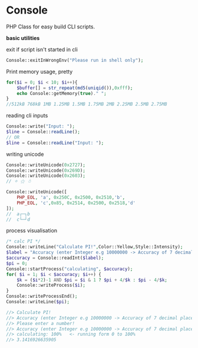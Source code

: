 Console
=======

PHP Class for easy build CLI scripts.

**basic utilities**

exit if script isn't started in cli
```php
Console::exitInWrongEnv("Please run in shell only");
```
Print memory usage, pretty
```php
for($i = 0; $i < 10; $i++){
    $buffer[] = str_repeat(md5(uniqid()),0xfff);
    echo Console::getMemory(true)." ";
}
//512kB 768kB 1MB 1.25MB 1.5MB 1.75MB 2MB 2.25MB 2.5MB 2.75MB
```
reading cli inputs
```php
Console::write("Input: ");
$line = Console::readLine();
// OR
$line = Console::readLine("Input: ");
```
writing unicode
```php
Console::writeUnicode(0x2727);
Console::writeUnicode(0x269D);
Console::writeUnicode(0x2603);
// ✧ ⚝ ☃

Console::writeUnicode([
    PHP_EOL, 'a', 0x250C, 0x2500, 0x2510,'b',
    PHP_EOL, 'c',0x85, 0x2514, 0x2500, 0x2518,'d'
]);
//  a┌─┐b
//  c└─┘d

```
process visualisation
```php
/* calc PI */
Console::writeLine("Calculate PI!",Color::Yellow,Style::Intensity);
$label = "Accuracy (enter Integer e.g 10000000 -> Accuracy of 7 decimal places): ";
$accuracy = Console::readInt($label);
$pi = 0;
Console::startProcess("calculating", $accuracy);
for( $i = 1; $i < $accuracy; $i++) {
    $k = ($i*2)-1 AND $pi = $i & 1 ? $pi + 4/$k : $pi - 4/$k;
    Console::writeProcess($i);
}
Console::writeProcessEnd();
Console::writeLine($pi);

//> Calculate PI!
//> Accuracy (enter Integer e.g 10000000 -> Accuracy of 7 decimal places): xas     
//> Please enter a number!
//> Accuracy (enter Integer e.g 10000000 -> Accuracy of 7 decimal places): 10000
//> calculating: 100%   <- running form 0 to 100%
//> 3.1416926635905

```
